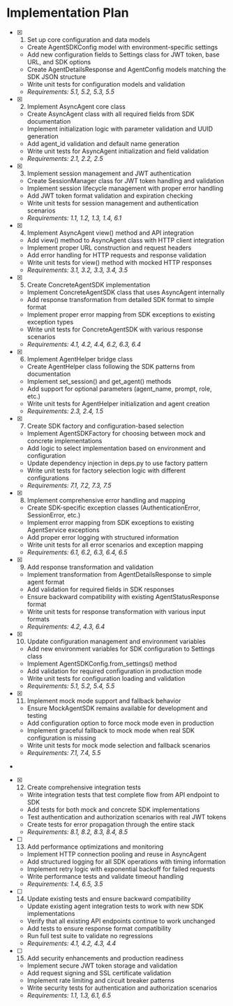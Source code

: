 # Implementation Plan

- [x] 1. Set up core configuration and data models





  - Create AgentSDKConfig model with environment-specific settings
  - Add new configuration fields to Settings class for JWT token, base URL, and SDK options
  - Create AgentDetailsResponse and AgentConfig models matching the SDK JSON structure
  - Write unit tests for configuration models and validation
  - _Requirements: 5.1, 5.2, 5.3, 5.5_

- [x] 2. Implement AsyncAgent core class





  - Create AsyncAgent class with all required fields from SDK documentation
  - Implement initialization logic with parameter validation and UUID generation
  - Add agent_id validation and default name generation
  - Write unit tests for AsyncAgent initialization and field validation
  - _Requirements: 2.1, 2.2, 2.5_

- [x] 3. Implement session management and JWT authentication





  - Create SessionManager class for JWT token handling and validation
  - Implement session lifecycle management with proper error handling
  - Add JWT token format validation and expiration checking
  - Write unit tests for session management and authentication scenarios
  - _Requirements: 1.1, 1.2, 1.3, 1.4, 6.1_

- [x] 4. Implement AsyncAgent view() method and API integration




  - Add view() method to AsyncAgent class with HTTP client integration
  - Implement proper URL construction and request headers
  - Add error handling for HTTP requests and response validation
  - Write unit tests for view() method with mocked HTTP responses
  - _Requirements: 3.1, 3.2, 3.3, 3.4, 3.5_

- [x] 5. Create ConcreteAgentSDK implementation




  - Implement ConcreteAgentSDK class that uses AsyncAgent internally
  - Add response transformation from detailed SDK format to simple format
  - Implement proper error mapping from SDK exceptions to existing exception types
  - Write unit tests for ConcreteAgentSDK with various response scenarios
  - _Requirements: 4.1, 4.2, 4.4, 6.2, 6.3, 6.4_

- [x] 6. Implement AgentHelper bridge class




  - Create AgentHelper class following the SDK patterns from documentation
  - Implement set_session() and get_agent() methods
  - Add support for optional parameters (agent_name, prompt, role, etc.)
  - Write unit tests for AgentHelper initialization and agent creation
  - _Requirements: 2.3, 2.4, 1.5_

- [x] 7. Create SDK factory and configuration-based selection








  - Implement AgentSDKFactory for choosing between mock and concrete implementations
  - Add logic to select implementation based on environment and configuration
  - Update dependency injection in deps.py to use factory pattern
  - Write unit tests for factory selection logic with different configurations
  - _Requirements: 7.1, 7.2, 7.3, 7.5_

- [x] 8. Implement comprehensive error handling and mapping






  - Create SDK-specific exception classes (AuthenticationError, SessionError, etc.)
  - Implement error mapping from SDK exceptions to existing AgentService exceptions
  - Add proper error logging with structured information
  - Write unit tests for all error scenarios and exception mapping
  - _Requirements: 6.1, 6.2, 6.3, 6.4, 6.5_

- [x] 9. Add response transformation and validation





  - Implement transformation from AgentDetailsResponse to simple agent format
  - Add validation for required fields in SDK responses
  - Ensure backward compatibility with existing AgentStatusResponse format
  - Write unit tests for response transformation with various input formats
  - _Requirements: 4.2, 4.3, 6.4_

- [x] 10. Update configuration management and environment variables




  - Add new environment variables for SDK configuration to Settings class
  - Implement AgentSDKConfig.from_settings() method
  - Add validation for required configuration in production mode
  - Write unit tests for configuration loading and validation
  - _Requirements: 5.1, 5.2, 5.4, 5.5_

- [x] 11. Implement mock mode support and fallback behavior






  - Ensure MockAgentSDK remains available for development and testing
  - Add configuration option to force mock mode even in production
  - Implement graceful fallback to mock mode when real SDK configuration is missing
  - Write unit tests for mock mode selection and fallback scenarios
  - _Requirements: 7.1, 7.4, 5.5_
-

- [x] 12. Create comprehensive integration tests





  - Write integration tests that test complete flow from API endpoint to SDK
  - Add tests for both mock and concrete SDK implementations
  - Test authentication and authorization scenarios with real JWT tokens
  - Create tests for error propagation through the entire stack
  - _Requirements: 8.1, 8.2, 8.3, 8.4, 8.5_

- [ ] 13. Add performance optimizations and monitoring
  - Implement HTTP connection pooling and reuse in AsyncAgent
  - Add structured logging for all SDK operations with timing information
  - Implement retry logic with exponential backoff for failed requests
  - Write performance tests and validate timeout handling
  - _Requirements: 1.4, 6.5, 3.5_

- [ ] 14. Update existing tests and ensure backward compatibility
  - Update existing agent integration tests to work with new SDK implementations
  - Verify that all existing API endpoints continue to work unchanged
  - Add tests to ensure response format compatibility
  - Run full test suite to validate no regressions
  - _Requirements: 4.1, 4.2, 4.3, 4.4_

- [ ] 15. Add security enhancements and production readiness
  - Implement secure JWT token storage and validation
  - Add request signing and SSL certificate validation
  - Implement rate limiting and circuit breaker patterns
  - Write security tests for authentication and authorization scenarios
  - _Requirements: 1.1, 1.3, 6.1, 6.5_